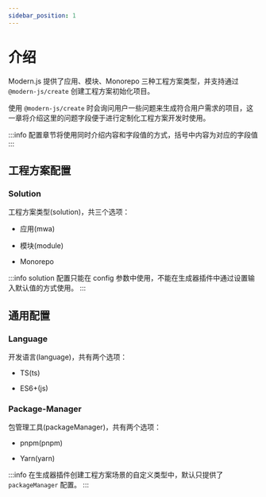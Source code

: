 ```yaml
---
sidebar_position: 1
---
```


# 介绍

Modern.js 提供了应用、模块、Monorepo 三种工程方案类型，并支持通过 `@modern-js/create` 创建工程方案初始化项目。

使用 `@modern-js/create` 时会询问用户一些问题来生成符合用户需求的项目，这一章将介绍这里的问题字段便于进行定制化工程方案开发时使用。

:::info
配置章节将使用同时介绍内容和字段值的方式，括号中内容为对应的字段值
:::

## 工程方案配置

### Solution

工程方案类型(solution)，共三个选项：

- 应用(mwa)

- 模块(module)

- Monorepo

:::info
solution 配置只能在 config 参数中使用，不能在生成器插件中通过设置输入默认值的方式使用。
:::

## 通用配置

### Language

开发语言(language)，共有两个选项：

- TS(ts)

- ES6+(js)

### Package-Manager

包管理工具(packageManager)，共有两个选项：

- pnpm(pnpm)

- Yarn(yarn)


:::info
在生成器插件创建工程方案场景的自定义类型中，默认只提供了 `packageManager` 配置。
:::
